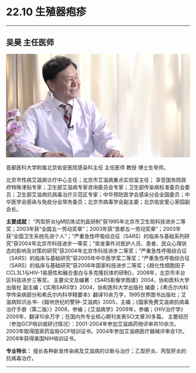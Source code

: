 # 22.10 生殖器疱疹

---

## 吴昊 主任医师

![1684335153091](image/c22_010/1684335153091.png)

首都医科大学附属北京佑安医院感染科主任 主任医师 教授 博士生导师。

北京市性病艾滋病诊疗中心主任；北京市艾滋病重点实验室主任； 享受国务院政府特殊津贴专家；卫生部艾滋病专家咨询委员会专家；卫生部传染病标准委员会委员；卫生部艾滋病抗病毒治疗示范区专家；中华预防医学会感染分会全国委员；中华医学会感染与免疫分会常务委员；北京市病毒学会副主委；北京佑安爱心家园副会长。


**主要成就：** “丙型肝炎IgM抗体试剂盒研制”获1995年北京市卫生局科技进步二等奖；2003年获“全国五一劳动奖章”；2003年获“首都五一劳动奖章”；2003年获“全国卫生系统先进个人”；“严重急性呼吸综合征（SARS）的临床与基础系列研究”获2004年北京市科技进步一等奖；“突发事件对医护人员、患者、民众心理状态的影响及对策的研究”获2004年北京市科技进步二等奖；“严重急性呼吸综合征（SARS）的临床与基础研究”获2005年中华医学奖二等奖；“严重急性呼吸综合征（SARS）的临床与基础研究”获2006年国家科技进步二等奖；《趋化性细胞因子CCL3L1与HIV-1易感性和融合蛋白与多克隆抗体的研制》，2008年，北京市丰台区科技进步三等奖。 主要论文及编著：《SARS影像学图谱》2004，协和医科大学出版社 副主编；《实用SARS学》2004，协和医科大学出版社 编委；《希氏尔内科学传染病部分和希氏尔内科学精要本》翻译10余万字，1995世界图书出版社；艾滋病知识丛书-《敲响世纪的警钟-艾滋病》2005，主编；《国家免费艾滋病抗病毒治疗手册（第二版）》2008，参编；《艾滋病学》2009年，参编；《HIV治疗学》2009年，翻译10余万字；在国内外专业核心期刊发表SCI文章30多篇。 主要经历（参加GCP培训或研讨情况）：2001-2004年参加艾滋病药物评审共10余次。2003年取得国家药监局GCP培训证书。2004年参加艾滋病医疗器械评审会1次。2008年获得美国NIH培训证书。

**专业特长：** 擅长各种新发传染病及艾滋病的诊断与治疗；乙型肝炎、丙型肝炎的抗病毒治疗。

---
